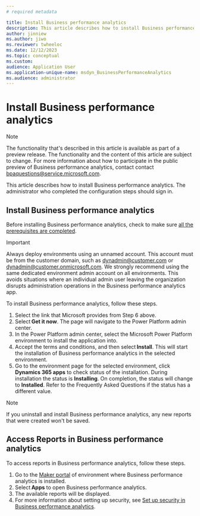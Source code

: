 ```yaml
---
# required metadata

title: Install Business performance analytics
description: This article describes how to install Business performance analytics
author: jinniew
ms.author: jiwo
ms.reviewer: twheeloc 
ms.date: 12/12/2023
ms.topic: conceptual
ms.custom:
audience: Application User
ms.application-unique-name: msdyn_BusinessPerformanceAnalytics
ms.audience: administrator
---
```


# Install Business performance analytics

>[!NOTE]
>The functionality that's described in this article is available as part of a preview release. The functionality and the content of this article are subject to change. For more information about how to participate in the public preview of Business performance analytics, contact contact <bpaquestions@service.microsoft.com>.

This article describes how to install Business performance analytics. The administrator who completed the configuration steps should sign in.    

## Install Business performance analytics 

Before installing Business performance analytics, check to make sure [all the prerequisites are completed](configure-bpa.md).

>[!Important]
>Always deploy environments using an unnamed account. This account must be from the customer domain, such as dynadmin@customer.com or dynadmin@customer.onmicrosoft.com. We strongly recommend using the same dedicated environment admin account on all environments. This avoids situations where an individual admin user leaving the organization disrupts administration operations in the Business performance analytics app. 


To install Business performance analytics, follow these steps. 

1. Select the link that Microsoft provides from Step 6 above. 
2. Select **Get it now**. The page will navigate to the Power Platform admin center. 
3. In the Power Platform admin center, select the Microsoft Power Platform environment to install the application into. 
4. Accept the terms and conditions, and then select **Install**. This will start the installation of Business performance analytics in the selected environment. 
5. Go to the environment page for the selected environment, click **Dynamics 365 apps** to check status of the installation. During installation the status is **Installing**. On completion, the status will change to **Installed**. Refer to the Frequently Asked Questions if the status has a different value. 

>[!NOTE]
>If you uninstall and install Business performance analytics, any new reports that were created won't be saved.

## Access Reports in Business performance analytics

To access reports in Business performance analytics, follow these steps. 

1. Go to the [Maker portal](https://make.preview.powerapps.com/) of environment where Business performance analytics is installed.
2. Select **Apps** to open Business performance analytics.
3. The available reports will be displayed. 
4. For more information about setting up security, see [Set up security in Business performance analytics](set-up-security.md).

